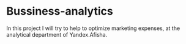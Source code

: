# Bussiness-analytics
In this project I will try to help to optimize marketing expenses, at the analytical department of Yandex.Afisha.
